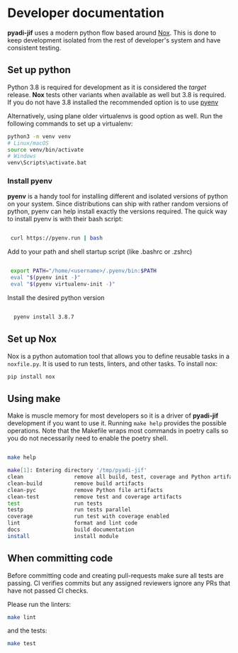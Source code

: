 # Developer documentation

**pyadi-jif** uses a modern python flow based around [Nox](https://nox.thea.codes/en/stable/). This is done to keep development isolated from the rest of developer's system and have consistent testing.

## Set up python

Python 3.8 is required for development as it is considered the _target_ release. **Nox** tests other variants when available as well but 3.8 is required. If you do not have 3.8 installed the recommended option is to use [pyenv](https://github.com/pyenv/pyenv)

Alternatively, using plane older virtualenvs is good option as well. Run the following commands to set up a virtualenv:


```bash
python3 -m venv venv
# Linux/macOS
source venv/bin/activate
# Windows
venv\Scripts\activate.bat
```

### Install pyenv

**pyenv** is a handy tool for installing different and isolated versions of python on your system. Since distributions can ship with rather random versions of python, pyenv can help install exactly the versions required. The quick way to install pyenv is with their bash script:

```bash

 curl https://pyenv.run | bash

```

Add to your path and shell startup script (like .bashrc or .zshrc)

```bash

 export PATH="/home/<username>/.pyenv/bin:$PATH
 eval "$(pyenv init -)"
 eval "$(pyenv virtualenv-init -)"

```

Install the desired python version

```bash

  pyenv install 3.8.7

```

## Set up Nox

Nox is a python automation tool that allows you to define reusable tasks in a `noxfile.py`. It is used to run tests, linters, and other tasks. To install nox:

```bash
pip install nox
```


## Using make

Make is muscle memory for most developers so it is a driver of **pyadi-jif** development if you want to use it. Running `make help` provides the possible operations. Note that the Makefile wraps most commands in poetry calls so you do not necessarily need to enable the poetry shell.

```bash

make help

make[1]: Entering directory '/tmp/pyadi-jif'
clean                remove all build, test, coverage and Python artifacts
clean-build          remove build artifacts
clean-pyc            remove Python file artifacts
clean-test           remove test and coverage artifacts
test                 run tests
testp                run tests parallel
coverage             run test with coverage enabled
lint                 format and lint code
docs                 build documentation
install              install module

```

## When committing code

Before committing code and creating pull-requests make sure all tests are passing. CI verifies commits but any assigned reviewers ignore any PRs that have not passed CI checks.

Please run the linters:

```bash
make lint
```

and the tests:

```bash
make test
```
